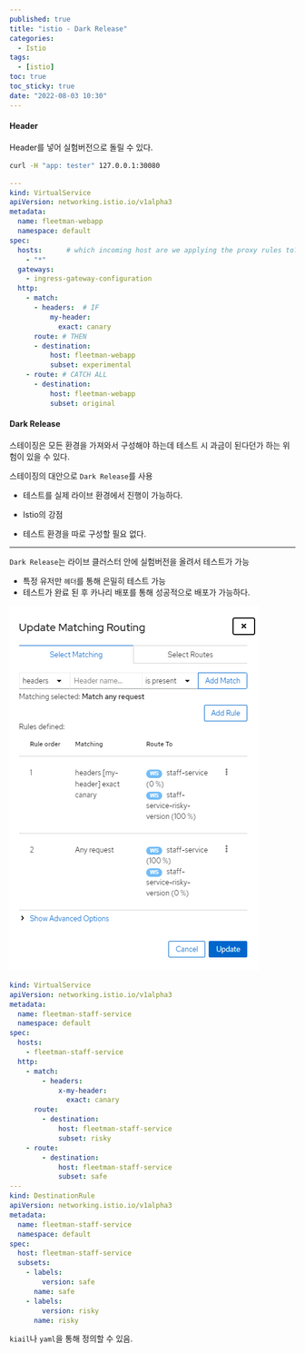 ```yaml
---
published: true
title: "istio - Dark Release"
categories:
  - Istio
tags:
  - [istio]
toc: true
toc_sticky: true
date: "2022-08-03 10:30"
---
```


#### Header

Header를 넣어 실험버전으로 돌릴 수 있다.

```bash
curl -H "app: tester" 127.0.0.1:30080
```

```yaml
---
kind: VirtualService
apiVersion: networking.istio.io/v1alpha3
metadata:
  name: fleetman-webapp
  namespace: default
spec:
  hosts:      # which incoming host are we applying the proxy rules to???
    - "*"
  gateways:
    - ingress-gateway-configuration
  http:
    - match:
      - headers:  # IF
          my-header:
            exact: canary
      route: # THEN
      - destination:
          host: fleetman-webapp
          subset: experimental
    - route: # CATCH ALL
      - destination:
          host: fleetman-webapp
          subset: original
```

#### Dark Release

스테이징은 모든 환경을 가져와서 구성해야 하는데 테스트 시 과금이 된다던가 하는 위험이 있을 수 있다.

스테이징의 대안으로 `Dark Release`를 사용

* 테스트를 실제 라이브 환경에서 진행이 가능하다.

* Istio의 강점
* 테스트 환경을 따로 구성할 필요 없다.

------

`Dark Release`는 라이브 클러스터 안에 실험버전을 올려서 테스트가 가능

* 특정 유저만 `헤더`를 통해 은밀히 테스트 가능
* 테스트가 완료 된 후 카나리 배포를 통해 성공적으로 배포가 가능하다.

![image-20220804160007248](../../assets/images/posts/2022-08-04-post-istio-6/image-20220804160007248.png)

```yaml
kind: VirtualService
apiVersion: networking.istio.io/v1alpha3
metadata:
  name: fleetman-staff-service
  namespace: default
spec:
  hosts:
    - fleetman-staff-service
  http:
    - match:
        - headers:
            x-my-header:
              exact: canary
      route:
        - destination:
            host: fleetman-staff-service
            subset: risky
    - route:
        - destination:
            host: fleetman-staff-service
            subset: safe
---
kind: DestinationRule
apiVersion: networking.istio.io/v1alpha3
metadata:
  name: fleetman-staff-service
  namespace: default
spec:
  host: fleetman-staff-service
  subsets:
    - labels:
        version: safe
      name: safe
    - labels:
        version: risky
      name: risky

```

`kiail`나 `yaml`을 통해 정의할 수 있음.

